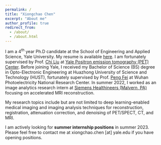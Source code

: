 ```yaml
---
permalink: /
title: "Xiongchao Chen"
excerpt: "About me"
author_profile: true
redirect_from: 
  - /about/
  - /about.html
---
```


I am a 4<sup>th</sup> year Ph.D candidate at the School of Engineering and Applied Science, Yale University. My resume is available [here](https://xiongchaochen.github.io/cv/). I am fortunately supervised by Prof. [Chi Liu](https://medicine.yale.edu/profile/chi_liu/) at [Yale Positron emission tomography (PET) Center](https://medicine.yale.edu/pet/). Before joining Yale, I received my Bachelor of Science (BS) degree in Opto-Electronic Engineering at Huazhong University of Science and Technology (HUST), fortunately supervised by Prof. [Peng Fei](https://scholar.google.com/citations?user=gZ-U8XEAAAAJ&hl=en) at Wuhan Photoelectricity National Research Center. In summer 2022, I worked as an image analytics research intern at [Siemens Healthineers (Malvern, PA)](https://www.siemens-healthineers.com/en-us) focusing on accelerated MRI reconstruction. 

My research topics include but are not limited to deep learning-enabled medical imaging and imaging analysis techniques for reconstruction, registration, attenuation correction, and denoising of PET/SPECT, CT, and MRI.

I am actively looking for **summer internship positions** in summer 2023. Please feel free to contact me at xiongchao.chen [at] yale.edu if you have opening positions.

